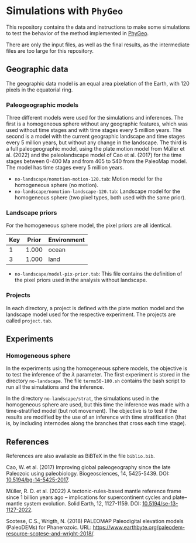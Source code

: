 # Simulations with `PhyGeo`

This repository contains the data and instructions
to make some simulations to test the behavior
of the method implemented in [PhyGeo](https://github.com/js-arias/phygeo).

There are only the input files,
as well as the final results,
as the intermediate files are too large for this repository.

## Geographic data

The geographic data model is an equal area pixelation of the Earth,
with 120 pixels in the equatorial ring.

### Paleogeographic models

Three different models were used for the simulations
and inferences.
The first is a homogeneous sphere
without any geographic features,
which was used without time stages
and with time stages every 5 million years.
The second is a model with the current geographic landscape
and time stages every 5 million years,
but without any change in the landscape.
The third is a full paleogeographic model,
using the plate motion model from Müller et al. (2022)
and the paleolandscape model of Cao et al. (2017)
for the time stages between 0-400 Ma
and from 405 to 540 from the PaleoMap model.
The model has time stages every 5 million years.

- `no-landscape/nomotion-motion-120.tab`:
  Motion model for the homogeneous sphere
  (no motion).
- `no-landscape/nomotion-landscape-120.tab`:
  Landscape model for the homogeneous sphere
  (two pixel types,
  both used with the same prior).

### Landscape priors

For the homogeneous sphere model,
the pixel priors are all identical.

Key | Prior | Environment
--- | ----- | -----------
  1 | 1.000 | ocean
  3 | 1.000 | land

- `no-landscape/model-pix-prior.tab`:
  This file contains the definition of the pixel priors
  used in the analysis without landscape.

### Projects

In each directory,
a project is defined with the plate motion model
and the landscape model
used for the respective experiment.
The projects are called `project.tab`.

## Experiments

### Homogeneous sphere

In the experiments using the homogeneous sphere models,
the objective is to test the inference of the $\lambda$ parameter.
The first experiment is stored in the directory `no-landscape`.
The file `terms50-100.sh`
contains the bash script to run all the simulations
and the inference.

In the directory `no-landscape/strat`,
the simulations used in the homogeneous sphere are used,
but this time the inference was made
with a time-stratified model
(but not movement).
The objective is to test if the results
are modified by the use of an inference with time stratification
(that is,
by including internodes along the branches
that cross each time stage).

## References

References are also available as BiBTeX in the file `biblio.bib`.

Cao, W. et al.
(2017)
Improving global paleogeography since the late Paleozoic using paleobiology.
Biogeosciences, 14, 5425-5439.
DOI: [10.5194/bg-14-5425-2017](https://doi.org/10.5194/bg-14-5425-2017).

Müller, R. D. et al.
(2022)
A tectonic-rules-based mantle reference frame since 1 billion years ago – implications for supercontinent cycles and plate–mantle system evolution.
Solid Earth, 12, 1127-1159.
DOI: [10.5194/se-13-1127-2022](https://doi.org/10.5194/se-13-1127-2022).

Scotese, C.S., Wrigth, N.
(2018)
PALEOMAP Paleodigital elevation models (PaleoDEMs) for Phanerozoic.
URL: <https://www.earthbyte.org/paleodem-resource-scotese-and-wright-2018/>.
